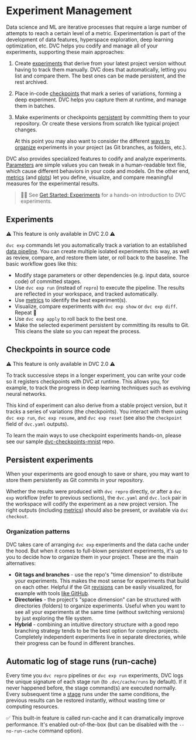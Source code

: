 # Experiment Management

Data science and ML are iterative processes that require a large number of
attempts to reach a certain level of a metric. Experimentation is part of the
development of data features, hyperspace exploration, deep learning
optimization, etc. DVC helps you codify and manage all of your
<abbr>experiments</abbr>, supporting these main approaches:

1. Create [experiments](#experiments) that derive from your latest project
   version without having to track them manually. DVC does that automatically,
   letting you list and compare them. The best ones can be made persistent, and
   the rest archived.
2. Place in-code [checkpoints](#checkpoints-in-source-code) that mark a series
   of variations, forming a deep experiment. DVC helps you capture them at
   runtime, and manage them in batches.
3. Make experiments or checkpoints [persistent](#persistent-experiments) by
   committing them to your <abbr>repository</abbr>. Or create these versions
   from scratch like typical project changes.

   At this point you may also want to consider the different
   [ways to organize](#organization-patterns) experiments in your project (as
   Git branches, as folders, etc.).

DVC also provides specialized features to codify and analyze experiments.
[Parameters](/doc/command-reference/params) are simple values you can tweak in a
human-readable text file, which cause different behaviors in your code and
models. On the other end, [metrics](/doc/command-reference/metrics) (and
[plots](/doc/command-reference/plots)) let you define, visualize, and compare
meaningful measures for the experimental results.

> 👨‍💻 See [Get Started: Experiments](/doc/start/experiments) for a hands-on
> introduction to DVC experiments.

## Experiments

⚠️ This feature is only available in DVC 2.0 ⚠️

`dvc exp` commands let you automatically track a variation to an established
[data pipeline](/doc/command-reference/dag). You can create multiple isolated
experiments this way, as well as review, compare, and restore them later, or
roll back to the baseline. The basic workflow goes like this:

- Modify stage <abbr>parameters</abbr> or other dependencies (e.g. input data,
  source code) of committed stages.
- Use `dvc exp run` (instead of `repro`) to execute the pipeline. The results
  are reflected in your <abbr>workspace</abbr>, and tracked automatically.
- Use [metrics](/doc/command-reference/metrics) to identify the best
  experiment(s).
- Visualize, compare experiments with `dvc exp show` or `dvc exp diff`. Repeat
  🔄
- Use `dvc exp apply` to roll back to the best one.
- Make the selected experiment persistent by committing its results to Git. This
  cleans the slate so you can repeat the process.

## Checkpoints in source code

⚠️ This feature is only available in DVC 2.0 ⚠️

To track successive steps in a longer experiment, you can write your code so it
registers checkpoints with DVC at runtime. This allows you, for example, to
track the progress in deep learning techniques such as evolving neural networks.

This kind of experiment can also derive from a stable project version, but it
tracks a series of variations (the checkpoints). You interact with them using
`dvc exp run`, `dvc exp resume`, and `dvc exp reset` (see also the `checkpoint`
field of `dvc.yaml` outputs).

To learn the main ways to use checkpoint experiments hands-on, please see our
sample
[dvc-checkpoints-mnist](https://github.com/iterative/dvc-checkpoints-mnist)
repo.

## Persistent experiments

When your experiments are good enough to save or share, you may want to store
them persistently as Git commits in your <abbr>repository</abbr>.

Whether the results were produced with `dvc repro` directly, or after a
`dvc exp` workflow (refer to previous sections), the `dvc.yaml` and `dvc.lock`
pair in the <abbr>workspace</abbr> will codify the experiment as a new project
version. The right <abbr>outputs</abbr> (including
[metrics](/doc/command-reference/metrics)) should also be present, or available
via `dvc checkout`.

### Organization patterns

DVC takes care of arranging `dvc exp` experiments and the data
<abbr>cache</abbr> under the hood. But when it comes to full-blown persistent
experiments, it's up to you to decide how to organize them in your project.
These are the main alternatives:

- **Git tags and branches** - use the repo's "time dimension" to distribute your
  experiments. This makes the most sense for experiments that build on each
  other. Helpful if the Git [revisions](https://git-scm.com/docs/revisions) can
  be easily visualized, for example with tools
  [like GitHub](https://docs.github.com/en/github/visualizing-repository-data-with-graphs/viewing-a-repositorys-network).
- **Directories** - the project's "space dimension" can be structured with
  directories (folders) to organize experiments. Useful when you want to see all
  your experiments at the same time (without switching versions) by just
  exploring the file system.
- **Hybrid** - combining an intuitive directory structure with a good repo
  branching strategy tends to be the best option for complex projects.
  Completely independent experiments live in separate directories, while their
  progress can be found in different branches.

## Automatic log of stage runs (run-cache)

Every time you `dvc repro` pipelines or `dvc exp run` experiments, DVC logs the
unique signature of each stage run (to `.dvc/cache/runs` by default). If it
never happened before, the stage command(s) are executed normally. Every
subsequent time a [stage](/doc/command-reference/run) runs under the same
conditions, the previous results can be restored instantly, without wasting time
or computing resources.

✅ This built-in feature is called <abbr>run-cache</abbr> and it can
dramatically improve performance. It's enabled out-of-the-box (but can be
disabled with the `--no-run-cache` command option).
